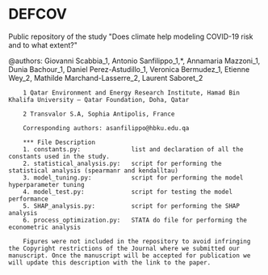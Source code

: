 # DEFCOV
Public repository of the study "Does climate help modeling COVID-19 risk and to what extent?"

@authors: Giovanni Scabbia_1, Antonio Sanfilippo_1,*, Annamaria Mazzoni_1, Dunia Bachour_1, Daniel Perez-Astudillo_1, Veronica Bermudez_1, Etienne Wey_2, Mathilde Marchand-Lasserre_2, Laurent Saboret_2

        1 Qatar Environment and Energy Research Institute, Hamad Bin Khalifa University – Qatar Foundation, Doha, Qatar

        2 Transvalor S.A, Sophia Antipolis, France
        
        Corresponding authors: asanfilippo@hbku.edu.qa

        *** File Description
        1. constants.py:              list and declaration of all the constants used in the study. 
        2. statistical_analysis.py:   script for performing the statistical analysis (spearmanr and kendalltau)     
        3. model_tuning.py:           script for performing the model hyperparameter tuning
        4. model_test.py:             script for testing the model performance
        5. SHAP_analysis.py:          script for performing the SHAP analysis
        6. process_optimization.py:   STATA do file for performing the econometric analysis
        
        Figures were not included in the repository to avoid infringing the Copyright restrictions of the Journal where we submitted our manuscript. Once the manuscript will be accepted for publication we will update this description with the link to the paper.
